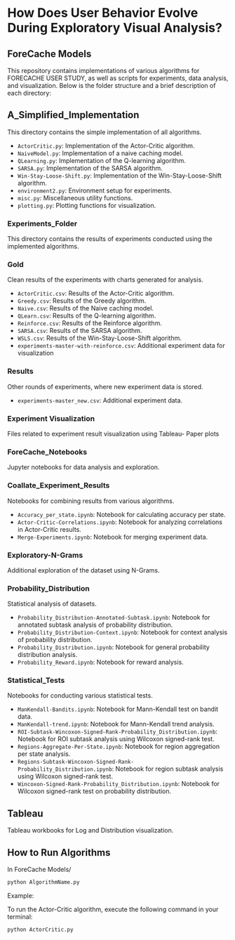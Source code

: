 # How Does User Behavior Evolve During Exploratory Visual Analysis?

## ForeCache Models

This repository contains implementations of various algorithms for FORECACHE USER STUDY, as well as scripts for experiments, data analysis, and visualization. Below is the folder structure and a brief description of each directory:

## A_Simplified_Implementation

This directory contains the simple implementation of all algorithms.
- `ActorCritic.py`: Implementation of the Actor-Critic algorithm.
- `NaiveModel.py`: Implementation of a naive caching model.
- `QLearning.py`: Implementation of the Q-learning algorithm.
- `SARSA.py`: Implementation of the SARSA algorithm.
- `Win-Stay-Loose-Shift.py`: Implementation of the Win-Stay-Loose-Shift algorithm.
- `environment2.py`: Environment setup for experiments.
- `misc.py`: Miscellaneous utility functions.
- `plotting.py`: Plotting functions for visualization.


### Experiments_Folder

This directory contains the results of experiments conducted using the implemented algorithms.

### Gold

Clean results of the experiments with charts generated for analysis.

- `ActorCritic.csv`: Results of the Actor-Critic algorithm.
- `Greedy.csv`: Results of the Greedy algorithm.
- `Naive.csv`: Results of the Naive caching model.
- `QLearn.csv`: Results of the Q-learning algorithm.
- `Reinforce.csv`: Results of the Reinforce algorithm.
- `SARSA.csv`: Results of the SARSA algorithm.
- `WSLS.csv`: Results of the Win-Stay-Loose-Shift algorithm.
- `experiments-master-with-reinforce.csv`: Additional experiment data for visualization

### Results

Other rounds of experiments, where new experiment data is stored.
- `experiments-master_new.csv`: Additional experiment data.

### Experiment Visualization

Files related to experiment result visualization using Tableau- Paper plots

### ForeCache_Notebooks

Jupyter notebooks for data analysis and exploration.

### Coallate_Experiment_Results

Notebooks for combining results from various algorithms.

- `Accuracy_per_state.ipynb`: Notebook for calculating accuracy per state.
- `Actor-Critic-Correlations.ipynb`: Notebook for analyzing correlations in Actor-Critic results.
- `Merge-Experiments.ipynb`: Notebook for merging experiment data.


### Exploratory-N-Grams

Additional exploration of the dataset using N-Grams.

### Probability_Distribution

Statistical analysis of datasets.

- `Probability_Distribution-Annotated-Subtask.ipynb`: Notebook for annotated subtask analysis of probability distribution.
- `Probability_Distribution-Context.ipynb`: Notebook for context analysis of probability distribution.
- `Probability_Distribution.ipynb`: Notebook for general probability distribution analysis.
- `Probability_Reward.ipynb`: Notebook for reward analysis.

### Statistical_Tests

Notebooks for conducting various statistical tests.

- `ManKendall-Bandits.ipynb`: Notebook for Mann-Kendall test on bandit data.
- `ManKendall-trend.ipynb`: Notebook for Mann-Kendall trend analysis.
- `ROI-Subtask-Wincoxon-Signed-Rank-Probability_Distribution.ipynb`: Notebook for ROI subtask analysis using Wilcoxon signed-rank test.
- `Regions-Aggregate-Per-State.ipynb`: Notebook for region aggregation per state analysis.
- `Regions-Subtask-Wincoxon-Signed-Rank-Probability_Distribution.ipynb`: Notebook for region subtask analysis using Wilcoxon signed-rank test.
- `Wincoxon-Signed-Rank-Probability_Distribution.ipynb`: Notebook for Wilcoxon signed-rank test on probability distribution.

## Tableau

Tableau workbooks for Log and Distribution visualization.

## How to Run Algorithms

In ForeCache Models/

```bash
python AlgorithmName.py
```

Example:

To run the Actor-Critic algorithm, execute the following command in your terminal:

```bash
python ActorCritic.py
```
